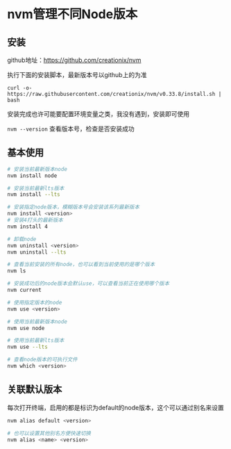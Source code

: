 # nvm管理不同Node版本

## 安装

github地址：https://github.com/creationix/nvm

执行下面的安装脚本，最新版本号以github上的为准

```curl -o- https://raw.githubusercontent.com/creationix/nvm/v0.33.8/install.sh | bash```

安装完成也许可能要配置环境变量之类，我没有遇到，安装即可使用

`nvm --version` 查看版本号，检查是否安装成功

## 基本使用

```bash
# 安装当前最新版本node
nvm install node

# 安装当前最新lts版本
nvm install --lts

# 安装指定node版本，模糊版本号会安装该系列最新版本
nvm install <version>
# 安装4打头的最新版本
nvm install 4

# 卸载node
nvm uninstall <version>
nvm uninstall --lts

# 查看当前安装的所有node，也可以看到当前使用的是哪个版本
nvm ls

# 安装成功后的node版本会默认use，可以查看当前正在使用哪个版本
nvm current

# 使用指定版本的node
nvm use <version>

# 使用当前最新版本node
nvm use node

# 使用当前最新lts版本
nvm use --lts

# 查看node版本的可执行文件
nvm which <version>
```

## 关联默认版本

每次打开终端，启用的都是标识为default的node版本，这个可以通过别名来设置

```bash
nvm alias default <version>

# 也可以设置其他别名方便快速切换
nvm alias <name> <version>
```